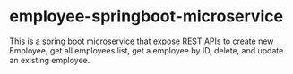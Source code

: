 # employee-springboot-microservice
This is a spring boot microservice that expose REST APIs to create new Employee, get all employees list, get a employee by ID, delete, and update an existing employee. 
